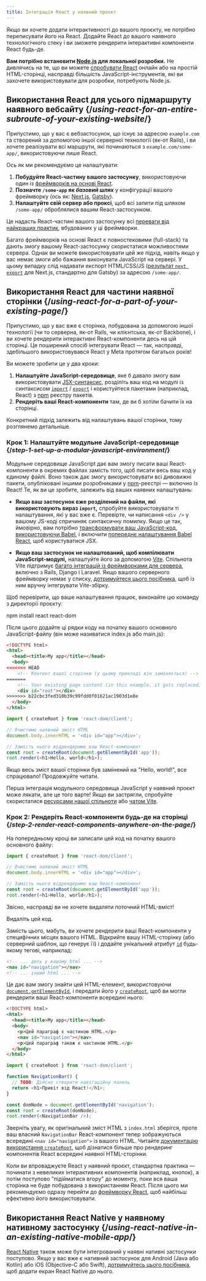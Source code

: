```yaml
---
title: Інтеграція React у наявний проєкт
---
```


<Intro>

Якщо ви хочете додати інтерактивності до вашого проєкту, не потрібно переписувати його на React. Додайте React до вашого наявного технологічного стеку і ви зможете рендерити інтерактивні компоненти React будь-де.

</Intro>

<Note>

**Вам потрібно встановити [Node.js](https://nodejs.org/en/) для локальної розробки.** Не дивлячись на те, що ви можете [спробувати React](/learn/installation#try-react) онлайн або на простій HTML-сторінці, насправді більшість JavaScript-інструментів, які ви захочете використовувати для розробки, потребують Node.js.

</Note>

## Використання React для усього підмаршруту наявного вебсайту {/*using-react-for-an-entire-subroute-of-your-existing-website*/}

Припустимо, що у вас є вебзастосунок, що існує за адресою `example.com` та створений за допомогою іншої серверної технології (як-от Rails), і ви хочете реалізувати всі маршрути, які починаються з `example.com/some-app/`, використовуючи лише React.

Ось як ми рекомендуємо це налаштувати:

1. **Побудуйте React-частину вашого застосунку**, використовуючи один із [фреймворків на основі React](/learn/start-a-new-react-project).
2. **Позначте `/some-app` як *базовий шлях*** у конфігурації вашого фреймворку (ось як: [Next.js](https://nextjs.org/docs/app/api-reference/config/next-config-js/basePath), [Gatsby](https://www.gatsbyjs.com/docs/how-to/previews-deploys-hosting/path-prefix/)).
3. **Налаштуйте свій сервер або проксі**, щоб всі запити під шляхом `/some-app/` оброблялися вашим React-застосунком.

Це надасть React-частині вашого застосунку всі [переваги від найкращих практик](/learn/start-a-new-react-project#can-i-use-react-without-a-framework), вбудованих у ці фреймворки.

Багато фреймворків на основі React є повностековими (full-stack) та дають змогу вашому React-застосунку скористатися можливостями сервера. Однак ви можете використовувати цей же підхід, навіть якщо у вас немає змоги або бажання виконувати JavaScript на сервері. У цьому випадку слід надавати експорт HTML/CSS/JS ([результат `next export`](https://nextjs.org/docs/advanced-features/static-html-export) для Next.js, стандартно для Gatsby) за адресою `/some-app/`.

## Використання React для частини наявної сторінки {/*using-react-for-a-part-of-your-existing-page*/}

Припустимо, що у вас вже є сторінка, побудована за допомогою іншої технології (чи то серверна, як-от Rails, чи клієнтська, як-от Backbone), і ви хочете рендерити інтерактивні React-компоненти десь на цій сторінці. Це поширений спосіб інтегрувати React — так, насправді, здебільшого використовувався React у Meta протягом багатьох років!

Ви можете зробити це у два кроки:

1. **Налаштуйте JavaScript-середовище**, яке б давало змогу вам використовувати [JSX-синтаксис](/learn/writing-markup-with-jsx), розділіть ваш код на модулі із синтаксисом [`import`](https://webdoky.org/uk/docs/Web/JavaScript/Reference/Statements/import) / [`export`](https://developer.mozilla.org/en-US/docs/Web/JavaScript/Reference/Statements/export) і користуйтеся пакетами (наприклад, React) з [npm](https://www.npmjs.com/) реєстру пакетів.
2. **Рендеріть ваші React-компоненти** там, де ви б хотіли бачити їх на сторінці.

Конкретний підхід залежить від налаштувань вашої сторінки, тому розглянемо детальніше.

### Крок 1: Налаштуйте модульне JavaScript-середовище {/*step-1-set-up-a-modular-javascript-environment*/}

Модульне середовище JavaScript дає вам змогу писати ваші React-компоненти в окремих файлах замість того, щоб писати весь ваш код у єдиному файлі. Воно також дає змогу використовувати всі дивовижні пакети, опубліковані іншими розробниками у [npm](https://www.npmjs.com/)-реєстрі — включно із React! Те, як ви це зробите, залежить від ваших наявних налаштувань:

* **Якщо ваш застосунок вже розділений на файли, які використовують вираз `import`,** спробуйте використовувати ті налаштування, які у вас вже є. Перевірте, чи написання `<div />` у вашому JS-коді спричиняє синтаксичну помилку. Якщо це так, ймовірно, вам потрібно [трансформувати ваш JavaScript-код, використовуючи Babel](https://babeljs.io/setup), і включити [попереднє налаштування Babel React](https://babeljs.io/docs/babel-preset-react), щоб користуватися JSX.

* **Якщо ваш застосунок не налаштований, щоб компілювати JavaScript-модулі,** налаштуйте його за допомогою [Vite](https://vitejs.dev/). Спільнота Vite підтримує [багато інтеграцій із фреймворками для сервера](https://github.com/vitejs/awesome-vite#integrations-with-backends), включно з Rails, Django і Laravel. Якщо вашого серверного фреймворку немає у списку, [дотримуйтеся цього посібника](https://vitejs.dev/guide/backend-integration.html), щоб із ним вручну інтегрувати Vite-збірку.

Щоб перевірити, що ваше налаштування працює, виконайте цю команду з директорії проєкту:

<TerminalBlock>
npm install react react-dom
</TerminalBlock>

Після цього додайте ці рядки коду на початку вашого основного JavaScript-файлу (він може називатися index.js або main.js):

<Sandpack>

```html public/index.html hidden
<!DOCTYPE html>
<html>
  <head><title>My app</title></head>
  <body>
<<<<<<< HEAD
    <!-- Контент вашої сторінки (у цьому прикладі він заміняється) -->
=======
    <!-- Your existing page content (in this example, it gets replaced) -->
    <div id="root"></div>
>>>>>>> b22cbc3fed310b39c99fdd0f01621ac1903d1e8e
  </body>
</html>
```

```js src/index.js active
import { createRoot } from 'react-dom/client';

// Очистимо наявний зміст HTML
document.body.innerHTML = '<div id="app"></div>';

// Замість нього відрендеримо ваш React-компонент
const root = createRoot(document.getElementById('app'));
root.render(<h1>Hello, world</h1>);
```

</Sandpack>

Якщо весь зміст вашої сторінки був замінений на "Hello, world!", все спрацювало! Продовжуйте читати.

<Note>

Перша інтеграція модульного середовища JavaScript у наявний проєкт може лякати, але це того варте! Якщо ви застрягли, спробуйте скористатися [ресурсами нашої спільноти](/community) або [чатом Vite](https://chat.vitejs.dev/).

</Note>

### Крок 2: Рендеріть React-компоненти будь-де на сторінці {/*step-2-render-react-components-anywhere-on-the-page*/}

На попередньому кроці ви записали цей код на початку вашого основного файлу:

```js
import { createRoot } from 'react-dom/client';

// Очистимо наявний зміст HTML
document.body.innerHTML = '<div id="app"></div>';

// Замість нього відрендеримо ваш React-компонент
const root = createRoot(document.getElementById('app'));
root.render(<h1>Hello, world</h1>);
```

Звісно, насправді ви не хочете видаляти поточний HTML-вміст!

Видаліть цей код.

Замість цього, мабуть, ви хочете рендерити ваші React-компоненти у специфічних місцях вашого HTML. Відкрийте вашу HTML-сторінку (або серверний шаблон, що генерує її) і додайте унікальний атрибут [`id`](https://developer.mozilla.org/en-US/docs/Web/HTML/Global_attributes/id) будь-якому тегові, наприклад:

```html
<!-- ... десь у вашому html ... -->
<nav id="navigation"></nav>
<!-- ... інший html ... -->
```

Це дає вам змогу знайти цей HTML-елемент, використовуючи [`document.getElementById`](https://developer.mozilla.org/en-US/docs/Web/API/Document/getElementById), і передати його у [`createRoot`](/reference/react-dom/client/createRoot), щоб ви могли рендерити ваші React-компоненти всередині нього:

<Sandpack>

```html public/index.html
<!DOCTYPE html>
<html>
  <head><title>My app</title></head>
  <body>
    <p>Цей параграф є частиною HTML.</p>
    <nav id="navigation"></nav>
    <p>Цей параграф також є частиною HTML.</p>
  </body>
</html>
```

```js src/index.js active
import { createRoot } from 'react-dom/client';

function NavigationBar() {
  // TODO: Дійсно створити навігаційну панель
  return <h1>Привіт від React!</h1>;
}

const domNode = document.getElementById('navigation');
const root = createRoot(domNode);
root.render(<NavigationBar />);
```

</Sandpack>

Зверніть увагу, як оригінальний зміст HTML з `index.html` зберігся, проте ваш власний `NavigationBar` React-компонент тепер зображуються всередині `<nav id="navigation">` із вашого HTML. Читайте [документацію використання `createRoot`](/reference/react-dom/client/createRoot#rendering-a-page-partially-built-with-react), щоб дізнатися більше про рендеринг компонентів React всередині наявної HTML-сторінки.

Коли ви впроваджуєте React у наявний проєкт, стандартна практика — починати з невеликих інтерактивних компонентів (наприклад, кнопок), а потім поступово "підійматися вгору" до моменту, поки вся ваша сторінка не буде побудована з використанням React. Після цього ми рекомендуємо одразу перейти до [фреймворку React](/learn/start-a-new-react-project), щоб найбільш ефективно його використовувати.

## Використання React Native у наявному нативному застосунку {/*using-react-native-in-an-existing-native-mobile-app*/}

[React Native](https://reactnative.dev/) також може бути інтегрований у наявні нативні застосунки поступово. Якщо у вас вже є нативний застосунок для Android (Java або Kotlin) або iOS (Objective-C або Swift), [дотримуйтесь цього посібника](https://reactnative.dev/docs/integration-with-existing-apps), щоб додати екран React Native до нього.
